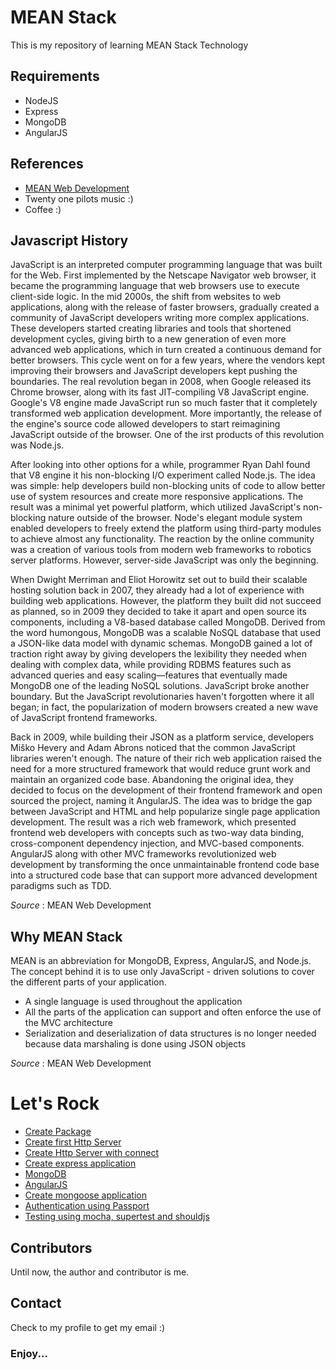 # MEAN Stack
This is my repository of learning MEAN Stack Technology

## Requirements
- NodeJS
- Express
- MongoDB
- AngularJS

## References
- [MEAN Web Development](https://github.com/yoyoktriwicaksono/mean/blob/master/References/MEAN%20Web%20Development.pdf)
- Twenty one pilots music :)
- Coffee :)

## Javascript History
JavaScript is an interpreted computer programming language that was built for the
Web. First implemented by the Netscape Navigator web browser, it became the
programming language that web browsers use to execute client-side logic. In the
mid 2000s, the shift from websites to web applications, along with the release of
faster browsers, gradually created a community of JavaScript developers writing
more complex applications. These developers started creating libraries and tools
that shortened development cycles, giving birth to a new generation of even more
advanced web applications, which in turn created a continuous demand for better
browsers. This cycle went on for a few years, where the vendors kept improving
their browsers and JavaScript developers kept pushing the boundaries. The real
revolution began in 2008, when Google released its Chrome browser, along with
its fast JIT-compiling V8 JavaScript engine. Google's V8 engine made JavaScript
run so much faster that it completely transformed web application development.
More importantly, the release of the engine's source code allowed developers to
start reimagining JavaScript outside of the browser. One of the irst products of this
revolution was Node.js.

After looking into other options for a while, programmer Ryan Dahl found that V8
engine it his non-blocking I/O experiment called Node.js. The idea was simple: help
developers build non-blocking units of code to allow better use of system resources
and create more responsive applications. The result was a minimal yet powerful
platform, which utilized JavaScript's non-blocking nature outside of the browser.
Node's elegant module system enabled developers to freely extend the platform
using third-party modules to achieve almost any functionality. The reaction by the
online community was a creation of various tools from modern web frameworks to
robotics server platforms. However, server-side JavaScript was only the beginning.

When Dwight Merriman and Eliot Horowitz set out to build their scalable hosting
solution back in 2007, they already had a lot of experience with building web
applications. However, the platform they built did not succeed as planned, so in 2009
they decided to take it apart and open source its components, including a V8-based
database called MongoDB. Derived from the word humongous, MongoDB was a
scalable NoSQL database that used a JSON-like data model with dynamic schemas.
MongoDB gained a lot of traction right away by giving developers the lexibility they
needed when dealing with complex data, while providing RDBMS features such as
advanced queries and easy scaling—features that eventually made MongoDB one of
the leading NoSQL solutions. JavaScript broke another boundary. But the JavaScript
revolutionaries haven't forgotten where it all began; in fact, the popularization of
modern browsers created a new wave of JavaScript frontend frameworks.

Back in 2009, while building their JSON as a platform service, developers Miško
Hevery and Adam Abrons noticed that the common JavaScript libraries weren't
enough. The nature of their rich web application raised the need for a more
structured framework that would reduce grunt work and maintain an organized
code base. Abandoning the original idea, they decided to focus on the development
of their frontend framework and open sourced the project, naming it AngularJS.
The idea was to bridge the gap between JavaScript and HTML and help popularize
single page application development. The result was a rich web framework,
which presented frontend web developers with concepts such as two-way data
binding, cross-component dependency injection, and MVC-based components.
AngularJS along with other MVC frameworks revolutionized web development by
transforming the once unmaintainable frontend code base into a structured code
base that can support more advanced development paradigms such as TDD.

*Source* : MEAN Web Development

## Why MEAN Stack
MEAN is an abbreviation for MongoDB, Express, AngularJS, and Node.js. The
concept behind it is to use only JavaScript - driven solutions to cover the different
parts of your application.
* A single language is used throughout the application
* All the parts of the application can support and often enforce the use of the
MVC architecture
* Serialization and deserialization of data structures is no longer needed
because data marshaling is done using JSON objects

*Source* : MEAN Web Development

# Let's Rock

* [Create Package](https://github.com/yoyoktriwicaksono/mean/wiki/1.-Create-Package)
* [Create first Http Server](https://github.com/yoyoktriwicaksono/mean/wiki/2.-Create-first-Http-Server)
* [Create Http Server with connect](https://github.com/yoyoktriwicaksono/mean/wiki/3.-Create-Http-Server-with-connect)
* [Create express application](https://github.com/yoyoktriwicaksono/mean/wiki/4.-Create-express-application)
* [MongoDB](https://github.com/yoyoktriwicaksono/mean/wiki/5.-MongoDB)
* [AngularJS](https://github.com/yoyoktriwicaksono/mean/wiki/6.-AngularJS)
* [Create mongoose application](https://github.com/yoyoktriwicaksono/mean/wiki/7.-Create-mongoose-application)
* [Authentication using Passport](https://github.com/yoyoktriwicaksono/mean/wiki/8.-Authentication-using-Passport)
* [Testing using mocha, supertest and shouldjs](https://github.com/yoyoktriwicaksono/mean/wiki/9.-Testing-using-mocha,-supertest-and-shouldjs)
 
## Contributors
Until now, the author and contributor is me.

## Contact
Check to my profile to get my email :)

### Enjoy...
